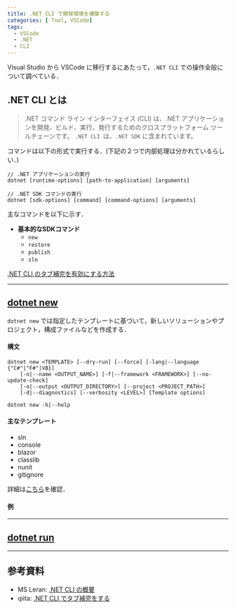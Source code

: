 ```yaml
---
title: .NET CLI で開発環境を構築する
categories: [ Tool, VSCode]
tags:
  - VSCode
  - .NET
  - CLI
---
```


Visual Studio から VSCode に移行するにあたって，`.NET CLI` での操作全般について調べている．

## .NET CLI とは

> .NET コマンド ライン インターフェイス (CLI) は、.NET アプリケーションを開発、ビルド、実行、発行するためのクロスプラットフォーム ツールチェーンです。
> `.NET CLI `は、`.NET SDK` に含まれています。 


コマンドは以下の形式で実行する．(下記の２つで内部処理は分かれているらしい．)

```
// .NET アプリケーションの実行
dotnet [runtime-options] [path-to-application] [arguments]

// .NET SDK コマンドの実行
dotnet [sdk-options] [command] [command-options] [arguments]
```



主なコマンドを以下に示す．

- **基本的なSDKコマンド**
  - `new`
  - `restore`
  - `publish`
  - `sln`


[.NET CLI のタブ補完を有効にする方法](https://learn.microsoft.com/ja-jp/dotnet/core/tools/enable-tab-autocomplete)

--- 

## [dotnet new][dotnet new]

`dotnet new` では指定したテンプレートに基づいて，新しいソリューションやプロジェクト，構成ファイルなどを作成する．

#### 構文
```cli
dotnet new <TEMPLATE> [--dry-run] [--force] [-lang|--language {"C#"|"F#"|VB}]
    [-n|--name <OUTPUT_NAME>] [-f|--framework <FRAMEWORK>] [--no-update-check]
    [-o|--output <OUTPUT_DIRECTORY>] [--project <PROJECT_PATH>]
    [-d|--diagnostics] [--verbosity <LEVEL>] [Template options]

dotnet new -h|--help
```

#### 主なテンプレート

- sln
- console
- blazor
- classlib
- nunit
- gitignore

詳細は[こちら](https://learn.microsoft.com/ja-jp/dotnet/core/tools/dotnet-new#arguments)を確認．

#### 例

---

## [dotnet run][dotnet run]




---

## 参考資料
- MS Leran: [.NET CLI の概要](https://learn.microsoft.com/ja-jp/dotnet/core/tools/)
- qiita: [.NET CLI でタブ補完をする](https://qiita.com/Lemon73/items/39cf1c683bcbcd952afe)


<!-- Link -->
[dotnet new]: https://learn.microsoft.com/ja-jp/dotnet/core/tools/dotnet-new
[dotnet run]: https://learn.microsoft.com/ja-jp/dotnet/core/tools/dotnet-run
